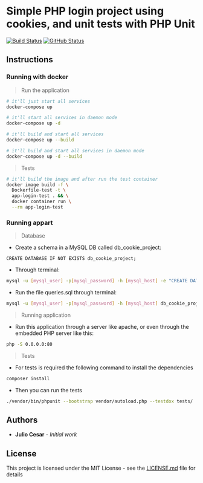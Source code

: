 
# Simple PHP login project using cookies, and unit tests with PHP Unit

[![Build Status](https://badgen.net/travis/julio-cesar-development/simple-php-cookies?icon=travis&color=green)](https://travis-ci.org/julio-cesar-development/simple-php-cookies)
[![GitHub Status](https://badgen.net/github/status/julio-cesar-development/simple-php-cookies)](https://github.com/julio-cesar-development/simple-php-cookies)

## Instructions

### Running with docker

> Run the application

```bash
# it'll just start all services
docker-compose up

# it'll start all services in daemon mode
docker-compose up -d

# it'll build and start all services
docker-compose up --build

# it'll build and start all services in daemon mode
docker-compose up -d --build
```

> Tests

```bash
# it'll build the image and after run the test container
docker image build -f \
  Dockerfile-test -t \
  app-login-test . && \
  docker container run \
  --rm app-login-test
```

### Running appart

> Database

* Create a schema in a MySQL DB called db_cookie_project:

```mysql
CREATE DATABASE IF NOT EXISTS db_cookie_project;
```

* Through terminal:

```bash
mysql -u [mysql_user] -p[mysql_password] -h [mysql_host] -e "CREATE DATABASE IF NOT EXISTS db_cookie_project;"
```

* Run the file queries.sql through terminal:

```bash
mysql -u [mysql_user] -p[mysql_password] -h [mysql_host] db_cookie_project < queries.sql
```

> Running application

* Run this application through a server like apache, or even through the embedded PHP server like this:

```bash
php -S 0.0.0.0:80
```

> Tests

* For tests is required the following command to install the dependencies

```bash
composer install
```

* Then you can run the tests

```bash
./vendor/bin/phpunit --bootstrap vendor/autoload.php --testdox tests/
```

## Authors

* **Julio Cesar** - *Initial work*

## License

This project is licensed under the MIT License - see the [LICENSE.md](LICENSE.md) file for details
